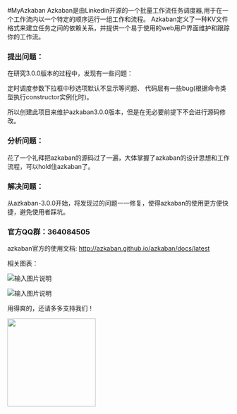 #MyAzkaban
Azkaban是由Linkedin开源的一个批量工作流任务调度器,用于在一个工作流内以一个特定的顺序运行一组工作和流程。
Azkaban定义了一种KV文件格式来建立任务之间的依赖关系，并提供一个易于使用的web用户界面维护和跟踪你的工作流。

### 提出问题：

在研究3.0.0版本的过程中，发现有一些问题：

定时调度参数下拉框中秒选项默认不显示等问题、
代码层有一些bug(根据命令类型执行constructor实例化时)。

所以创建此项目来维护azkaban3.0.0版本，但是在无必要前提下不会进行源码修改。
### 分析问题：
花了一个礼拜把azkaban的源码过了一遍，大体掌握了azkaban的设计思想和工作流程，可以hold住azkaban了。

### 解决问题：
从azkaban-3.0.0开始，将发现过的问题一一修复，使得azkaban的使用更方便快捷，避免使用者踩坑。





### 官方QQ群：364084505
azkaban官方的使用文档:  http://azkaban.github.io/azkaban/docs/latest

相关图表：

![输入图片说明](http://git.oschina.net/uploads/images/2016/0415/094004_35beadfc_70679.png "在这里输入图片标题")

![输入图片说明](http://git.oschina.net/uploads/images/2016/0415/094038_07f0768e_70679.png "在这里输入图片标题")

用得爽的，还请多多支持我们！

<img src="http://git.oschina.net/uploads/images/2016/0504/100053_afaebf72_70679.png" width="200" height="200"/>